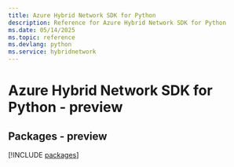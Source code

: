 ```yaml
---
title: Azure Hybrid Network SDK for Python
description: Reference for Azure Hybrid Network SDK for Python
ms.date: 05/14/2025
ms.topic: reference
ms.devlang: python
ms.service: hybridnetwork
---
```

# Azure Hybrid Network SDK for Python - preview
## Packages - preview
[!INCLUDE [packages](hybrid-network-index.md)]